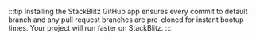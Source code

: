 :::tip
Installing the StackBlitz GitHup app ensures every commit to default branch and any pull request branches are pre-cloned for instant bootup times. Your project will run faster on StackBlitz.
:::